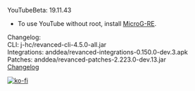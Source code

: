 YouTubeBeta: 19.11.43  
- To use YouTube without root, install [MicroG-RE](https://github.com/WSTxda/MicroG-RE/releases/latest).  

Changelog:  
CLI: j-hc/revanced-cli-4.5.0-all.jar  
Integrations: anddea/revanced-integrations-0.150.0-dev.3.apk  
Patches: anddea/revanced-patches-2.223.0-dev.13.jar  
[Changelog](https://github.com/anddea/revanced-patches/releases/tag/vdev.13)  
  
[![ko-fi](https://ko-fi.com/img/githubbutton_sm.svg)](https://ko-fi.com/W7W8VRK0S)  
